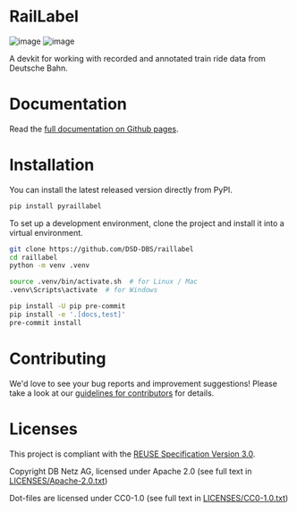 <!--
 ~ Copyright DB Netz AG and contributors
 ~ SPDX-License-Identifier: Apache-2.0
 -->

# RailLabel

<!-- prettier-ignore -->
![image](https://github.com/DSD-DBS/raillabel/actions/workflows/build-test-publish.yml/badge.svg)
![image](https://github.com/DSD-DBS/raillabel/actions/workflows/lint.yml/badge.svg)

A devkit for working with recorded and annotated train ride data from Deutsche Bahn.

# Documentation

<!-- prettier-ignore -->
Read the [full documentation on Github pages](https://dsd-dbs.github.io/raillabel).

# Installation

You can install the latest released version directly from PyPI.

```zsh
pip install pyraillabel
```

To set up a development environment, clone the project and install it into a
virtual environment.

```zsh
git clone https://github.com/DSD-DBS/raillabel
cd raillabel
python -m venv .venv

source .venv/bin/activate.sh  # for Linux / Mac
.venv\Scripts\activate  # for Windows

pip install -U pip pre-commit
pip install -e '.[docs,test]'
pre-commit install
```

# Contributing

We'd love to see your bug reports and improvement suggestions! Please take a
look at our [guidelines for contributors](CONTRIBUTING.md) for details.

# Licenses

This project is compliant with the
[REUSE Specification Version 3.0](https://git.fsfe.org/reuse/docs/src/commit/d173a27231a36e1a2a3af07421f5e557ae0fec46/spec.md).

Copyright DB Netz AG, licensed under Apache 2.0 (see full text in
[LICENSES/Apache-2.0.txt](LICENSES/Apache-2.0.txt))

Dot-files are licensed under CC0-1.0 (see full text in
[LICENSES/CC0-1.0.txt](LICENSES/CC0-1.0.txt))
